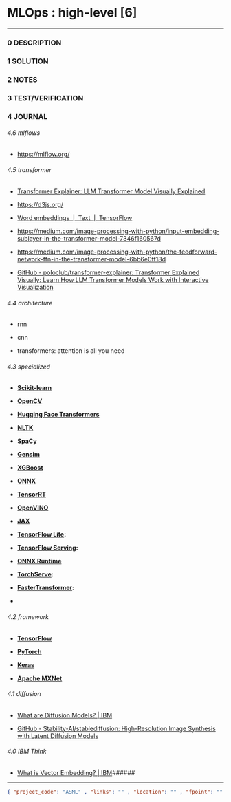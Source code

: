 # MLOps : high-level [6]

--------------------------------

### 0 DESCRIPTION

### 1 SOLUTION

### 2 NOTES

### 3 TEST/VERIFICATION

### 4 JOURNAL

###### 4.6 mlflows

- https://mlflow.org/

###### 4.5 transformer

- [Transformer Explainer: LLM Transformer Model Visually Explained](https://poloclub.github.io/transformer-explainer/)

- https://d3js.org/

- [Word embeddings &nbsp;|&nbsp; Text &nbsp;|&nbsp; TensorFlow](https://www.tensorflow.org/text/guide/word_embeddings)

- https://medium.com/image-processing-with-python/input-embedding-sublayer-in-the-transformer-model-7346f160567d

- https://medium.com/image-processing-with-python/the-feedforward-network-ffn-in-the-transformer-model-6bb6e0ff18d

- [GitHub - poloclub/transformer-explainer: Transformer Explained Visually: Learn How LLM Transformer Models Work with Interactive Visualization](https://github.com/poloclub/transformer-explainer)

###### 4.4 architecture

- rnn

- cnn

- transformers: attention is all you need

###### 4.3 specialized

- **[Scikit-learn](https://www.google.com/search?client=firefox-b-d&cs=1&sca_esv=4f2a8e6ea63d0d42&q=Scikit-learn&sa=X&ved=2ahUKEwjF7vqmsfqOAxWXXGwGHXgAHqcQxccNegQIPxAB&mstk=AUtExfDCHudszyiInXfZeV6y-4CWfNb6GPoqkZqzJ6cIGpVYsISImXqvDHZr5PjBewP4-vW3BU7vHz7gQScZ1igiqeSsJmKXKhp2M8tFYdVzAEU94kNz_qeZYmZhVrScAn8VIg-8xzCXfBfWvPhYK66wXtyCQ9E1ByHfNsxCgONQcpZxsKVLb2t2aN28qM9u5bWm5goa&csui=3)**

- **[OpenCV](https://www.google.com/search?client=firefox-b-d&cs=1&sca_esv=4f2a8e6ea63d0d42&q=OpenCV&sa=X&ved=2ahUKEwjF7vqmsfqOAxWXXGwGHXgAHqcQxccNegQIWxAB&mstk=AUtExfDCHudszyiInXfZeV6y-4CWfNb6GPoqkZqzJ6cIGpVYsISImXqvDHZr5PjBewP4-vW3BU7vHz7gQScZ1igiqeSsJmKXKhp2M8tFYdVzAEU94kNz_qeZYmZhVrScAn8VIg-8xzCXfBfWvPhYK66wXtyCQ9E1ByHfNsxCgONQcpZxsKVLb2t2aN28qM9u5bWm5goa&csui=3)**

- **[Hugging Face Transformers](https://www.google.com/search?client=firefox-b-d&cs=1&sca_esv=4f2a8e6ea63d0d42&q=Hugging+Face+Transformers&sa=X&ved=2ahUKEwjF7vqmsfqOAxWXXGwGHXgAHqcQxccNegQIQRAB&mstk=AUtExfDCHudszyiInXfZeV6y-4CWfNb6GPoqkZqzJ6cIGpVYsISImXqvDHZr5PjBewP4-vW3BU7vHz7gQScZ1igiqeSsJmKXKhp2M8tFYdVzAEU94kNz_qeZYmZhVrScAn8VIg-8xzCXfBfWvPhYK66wXtyCQ9E1ByHfNsxCgONQcpZxsKVLb2t2aN28qM9u5bWm5goa&csui=3)**

- **[NLTK](https://www.google.com/search?client=firefox-b-d&cs=1&sca_esv=4f2a8e6ea63d0d42&q=NLTK&sa=X&ved=2ahUKEwjF7vqmsfqOAxWXXGwGHXgAHqcQxccNegQIRhAB&mstk=AUtExfDCHudszyiInXfZeV6y-4CWfNb6GPoqkZqzJ6cIGpVYsISImXqvDHZr5PjBewP4-vW3BU7vHz7gQScZ1igiqeSsJmKXKhp2M8tFYdVzAEU94kNz_qeZYmZhVrScAn8VIg-8xzCXfBfWvPhYK66wXtyCQ9E1ByHfNsxCgONQcpZxsKVLb2t2aN28qM9u5bWm5goa&csui=3)**

- **[SpaCy](https://www.google.com/search?client=firefox-b-d&cs=1&sca_esv=4f2a8e6ea63d0d42&q=SpaCy&sa=X&ved=2ahUKEwjF7vqmsfqOAxWXXGwGHXgAHqcQxccNegQIXBAB&mstk=AUtExfDCHudszyiInXfZeV6y-4CWfNb6GPoqkZqzJ6cIGpVYsISImXqvDHZr5PjBewP4-vW3BU7vHz7gQScZ1igiqeSsJmKXKhp2M8tFYdVzAEU94kNz_qeZYmZhVrScAn8VIg-8xzCXfBfWvPhYK66wXtyCQ9E1ByHfNsxCgONQcpZxsKVLb2t2aN28qM9u5bWm5goa&csui=3)**

- **[Gensim](https://www.google.com/search?client=firefox-b-d&cs=1&sca_esv=4f2a8e6ea63d0d42&q=Gensim&sa=X&ved=2ahUKEwjF7vqmsfqOAxWXXGwGHXgAHqcQxccNegQIYxAB&mstk=AUtExfDCHudszyiInXfZeV6y-4CWfNb6GPoqkZqzJ6cIGpVYsISImXqvDHZr5PjBewP4-vW3BU7vHz7gQScZ1igiqeSsJmKXKhp2M8tFYdVzAEU94kNz_qeZYmZhVrScAn8VIg-8xzCXfBfWvPhYK66wXtyCQ9E1ByHfNsxCgONQcpZxsKVLb2t2aN28qM9u5bWm5goa&csui=3)**

- **[XGBoost](https://www.google.com/search?client=firefox-b-d&cs=1&sca_esv=4f2a8e6ea63d0d42&q=XGBoost&sa=X&ved=2ahUKEwjF7vqmsfqOAxWXXGwGHXgAHqcQxccNegQIQBAB&mstk=AUtExfDCHudszyiInXfZeV6y-4CWfNb6GPoqkZqzJ6cIGpVYsISImXqvDHZr5PjBewP4-vW3BU7vHz7gQScZ1igiqeSsJmKXKhp2M8tFYdVzAEU94kNz_qeZYmZhVrScAn8VIg-8xzCXfBfWvPhYK66wXtyCQ9E1ByHfNsxCgONQcpZxsKVLb2t2aN28qM9u5bWm5goa&csui=3)**

- **[ONNX](https://www.google.com/search?client=firefox-b-d&cs=1&sca_esv=4f2a8e6ea63d0d42&q=ONNX&sa=X&ved=2ahUKEwjF7vqmsfqOAxWXXGwGHXgAHqcQxccNegQIQhAB&mstk=AUtExfDCHudszyiInXfZeV6y-4CWfNb6GPoqkZqzJ6cIGpVYsISImXqvDHZr5PjBewP4-vW3BU7vHz7gQScZ1igiqeSsJmKXKhp2M8tFYdVzAEU94kNz_qeZYmZhVrScAn8VIg-8xzCXfBfWvPhYK66wXtyCQ9E1ByHfNsxCgONQcpZxsKVLb2t2aN28qM9u5bWm5goa&csui=3)**

- **[TensorRT](https://www.google.com/search?client=firefox-b-d&cs=1&sca_esv=4f2a8e6ea63d0d42&q=TensorRT&sa=X&ved=2ahUKEwjF7vqmsfqOAxWXXGwGHXgAHqcQxccNegQIRRAB&mstk=AUtExfDCHudszyiInXfZeV6y-4CWfNb6GPoqkZqzJ6cIGpVYsISImXqvDHZr5PjBewP4-vW3BU7vHz7gQScZ1igiqeSsJmKXKhp2M8tFYdVzAEU94kNz_qeZYmZhVrScAn8VIg-8xzCXfBfWvPhYK66wXtyCQ9E1ByHfNsxCgONQcpZxsKVLb2t2aN28qM9u5bWm5goa&csui=3)**

- **[OpenVINO](https://www.google.com/search?client=firefox-b-d&cs=1&sca_esv=4f2a8e6ea63d0d42&q=OpenVINO&sa=X&ved=2ahUKEwjF7vqmsfqOAxWXXGwGHXgAHqcQxccNegQIRxAB&mstk=AUtExfDCHudszyiInXfZeV6y-4CWfNb6GPoqkZqzJ6cIGpVYsISImXqvDHZr5PjBewP4-vW3BU7vHz7gQScZ1igiqeSsJmKXKhp2M8tFYdVzAEU94kNz_qeZYmZhVrScAn8VIg-8xzCXfBfWvPhYK66wXtyCQ9E1ByHfNsxCgONQcpZxsKVLb2t2aN28qM9u5bWm5goa&csui=3)**

- **[JAX](https://www.google.com/search?client=firefox-b-d&cs=1&sca_esv=4f2a8e6ea63d0d42&q=JAX&sa=X&ved=2ahUKEwjF7vqmsfqOAxWXXGwGHXgAHqcQxccNegQIRBAB&mstk=AUtExfDCHudszyiInXfZeV6y-4CWfNb6GPoqkZqzJ6cIGpVYsISImXqvDHZr5PjBewP4-vW3BU7vHz7gQScZ1igiqeSsJmKXKhp2M8tFYdVzAEU94kNz_qeZYmZhVrScAn8VIg-8xzCXfBfWvPhYK66wXtyCQ9E1ByHfNsxCgONQcpZxsKVLb2t2aN28qM9u5bWm5goa&csui=3)**

- **[TensorFlow Lite](https://www.google.com/search?client=firefox-b-d&cs=1&sca_esv=4f2a8e6ea63d0d42&q=TensorFlow+Lite&sa=X&ved=2ahUKEwjF7vqmsfqOAxWXXGwGHXgAHqcQxccNegQIeRAB&mstk=AUtExfDCHudszyiInXfZeV6y-4CWfNb6GPoqkZqzJ6cIGpVYsISImXqvDHZr5PjBewP4-vW3BU7vHz7gQScZ1igiqeSsJmKXKhp2M8tFYdVzAEU94kNz_qeZYmZhVrScAn8VIg-8xzCXfBfWvPhYK66wXtyCQ9E1ByHfNsxCgONQcpZxsKVLb2t2aN28qM9u5bWm5goa&csui=3):**

- **[TensorFlow Serving](https://www.google.com/search?client=firefox-b-d&cs=1&sca_esv=4f2a8e6ea63d0d42&q=TensorFlow+Serving&sa=X&ved=2ahUKEwjF7vqmsfqOAxWXXGwGHXgAHqcQxccNegQIfRAB&mstk=AUtExfDCHudszyiInXfZeV6y-4CWfNb6GPoqkZqzJ6cIGpVYsISImXqvDHZr5PjBewP4-vW3BU7vHz7gQScZ1igiqeSsJmKXKhp2M8tFYdVzAEU94kNz_qeZYmZhVrScAn8VIg-8xzCXfBfWvPhYK66wXtyCQ9E1ByHfNsxCgONQcpZxsKVLb2t2aN28qM9u5bWm5goa&csui=3):**

- **[ONNX Runtime](https://www.google.com/search?client=firefox-b-d&cs=1&sca_esv=4f2a8e6ea63d0d42&q=ONNX+Runtime&sa=X&ved=2ahUKEwjF7vqmsfqOAxWXXGwGHXgAHqcQxccNegQIehAB&mstk=AUtExfDCHudszyiInXfZeV6y-4CWfNb6GPoqkZqzJ6cIGpVYsISImXqvDHZr5PjBewP4-vW3BU7vHz7gQScZ1igiqeSsJmKXKhp2M8tFYdVzAEU94kNz_qeZYmZhVrScAn8VIg-8xzCXfBfWvPhYK66wXtyCQ9E1ByHfNsxCgONQcpZxsKVLb2t2aN28qM9u5bWm5goa&csui=3)**

- **[TorchServe](https://www.google.com/search?client=firefox-b-d&cs=1&sca_esv=4f2a8e6ea63d0d42&q=TorchServe&sa=X&ved=2ahUKEwjF7vqmsfqOAxWXXGwGHXgAHqcQxccNegQIfBAB&mstk=AUtExfDCHudszyiInXfZeV6y-4CWfNb6GPoqkZqzJ6cIGpVYsISImXqvDHZr5PjBewP4-vW3BU7vHz7gQScZ1igiqeSsJmKXKhp2M8tFYdVzAEU94kNz_qeZYmZhVrScAn8VIg-8xzCXfBfWvPhYK66wXtyCQ9E1ByHfNsxCgONQcpZxsKVLb2t2aN28qM9u5bWm5goa&csui=3):**

- **[FasterTransformer](https://www.google.com/search?client=firefox-b-d&cs=1&sca_esv=4f2a8e6ea63d0d42&q=FasterTransformer&sa=X&ved=2ahUKEwjF7vqmsfqOAxWXXGwGHXgAHqcQxccNegQIexAB&mstk=AUtExfDCHudszyiInXfZeV6y-4CWfNb6GPoqkZqzJ6cIGpVYsISImXqvDHZr5PjBewP4-vW3BU7vHz7gQScZ1igiqeSsJmKXKhp2M8tFYdVzAEU94kNz_qeZYmZhVrScAn8VIg-8xzCXfBfWvPhYK66wXtyCQ9E1ByHfNsxCgONQcpZxsKVLb2t2aN28qM9u5bWm5goa&csui=3):**

- 

###### 4.2 framework

- **[TensorFlow](https://www.google.com/search?client=firefox-b-d&cs=1&sca_esv=4f2a8e6ea63d0d42&q=TensorFlow&sa=X&ved=2ahUKEwjF7vqmsfqOAxWXXGwGHXgAHqcQxccNegQIDRAB&mstk=AUtExfDCHudszyiInXfZeV6y-4CWfNb6GPoqkZqzJ6cIGpVYsISImXqvDHZr5PjBewP4-vW3BU7vHz7gQScZ1igiqeSsJmKXKhp2M8tFYdVzAEU94kNz_qeZYmZhVrScAn8VIg-8xzCXfBfWvPhYK66wXtyCQ9E1ByHfNsxCgONQcpZxsKVLb2t2aN28qM9u5bWm5goa&csui=3)**

- **[PyTorch](https://www.google.com/search?client=firefox-b-d&cs=1&sca_esv=4f2a8e6ea63d0d42&q=PyTorch&sa=X&ved=2ahUKEwjF7vqmsfqOAxWXXGwGHXgAHqcQxccNegQIEBAB&mstk=AUtExfDCHudszyiInXfZeV6y-4CWfNb6GPoqkZqzJ6cIGpVYsISImXqvDHZr5PjBewP4-vW3BU7vHz7gQScZ1igiqeSsJmKXKhp2M8tFYdVzAEU94kNz_qeZYmZhVrScAn8VIg-8xzCXfBfWvPhYK66wXtyCQ9E1ByHfNsxCgONQcpZxsKVLb2t2aN28qM9u5bWm5goa&csui=3)**

- **[Keras](https://www.google.com/search?client=firefox-b-d&cs=1&sca_esv=4f2a8e6ea63d0d42&q=Keras&sa=X&ved=2ahUKEwjF7vqmsfqOAxWXXGwGHXgAHqcQxccNegQIDhAB&mstk=AUtExfDCHudszyiInXfZeV6y-4CWfNb6GPoqkZqzJ6cIGpVYsISImXqvDHZr5PjBewP4-vW3BU7vHz7gQScZ1igiqeSsJmKXKhp2M8tFYdVzAEU94kNz_qeZYmZhVrScAn8VIg-8xzCXfBfWvPhYK66wXtyCQ9E1ByHfNsxCgONQcpZxsKVLb2t2aN28qM9u5bWm5goa&csui=3)**

- **[Apache MXNet](https://www.google.com/search?client=firefox-b-d&cs=1&sca_esv=4f2a8e6ea63d0d42&q=Apache+MXNet&sa=X&ved=2ahUKEwjF7vqmsfqOAxWXXGwGHXgAHqcQxccNegQIDxAB&mstk=AUtExfDCHudszyiInXfZeV6y-4CWfNb6GPoqkZqzJ6cIGpVYsISImXqvDHZr5PjBewP4-vW3BU7vHz7gQScZ1igiqeSsJmKXKhp2M8tFYdVzAEU94kNz_qeZYmZhVrScAn8VIg-8xzCXfBfWvPhYK66wXtyCQ9E1ByHfNsxCgONQcpZxsKVLb2t2aN28qM9u5bWm5goa&csui=3)**

###### 4.1 diffusion

- [What are Diffusion Models? | IBM](https://www.ibm.com/think/topics/diffusion-models)

- [GitHub - Stability-AI/stablediffusion: High-Resolution Image Synthesis with Latent Diffusion Models](https://github.com/Stability-AI/stablediffusion)

###### 4.0 IBM Think

- [What is Vector Embedding? | IBM](https://www.ibm.com/think/topics/vector-embedding)######  

--------------------------------

```json
{ "project_code": "ASML" , "links": "" , "location": "" , "fpoint": "" }
```

